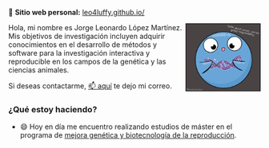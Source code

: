 :wave: **Sitio web personal:** [leo4luffy.github.io/](https://leo4luffy.github.io/)

<img align="right" src="https://raw.githubusercontent.com/Leo4Luffy/Repo_TFM/main/logo/logo.gif" width="150">

Hola, mi nombre es Jorge Leonardo López Martínez. Mis objetivos de investigación incluyen adquirir conocimientos en el desarrollo de métodos y software para la investigación interactiva y reproducible en los campos de la genética y las ciencias animales.

Si deseas contactarme, <a href="mailto:jollopezma@unal.edu.co">📫 aquí</a> te dejo mi correo.

### ¿Qué estoy haciendo?

- 😄 Hoy en día me encuentro realizando estudios de máster en el programa de [mejora genética y biotecnología de la reproducción](http://www.mastermejorageneticaanimal.es/).

<!--
<details>
  <summary><b>:memo: Objetivo futuro</b></summary>
  

</details>
-->
<!--
**Leo4Luffy/Leo4Luffy** is a ✨ _special_ ✨ repository because its `README.md` (this file) appears on your GitHub profile.

Here are some ideas to get you started:

- 🔭 I’m currently working on ...
- 🌱 I’m currently learning ...
- 👯 I’m looking to collaborate on ...
- 🤔 I’m looking for help with ...
- 💬 Ask me about ...
- 📫 How to reach me: ...
- 😄 Pronouns: ...
- ⚡ Fun fact: ...
-->
